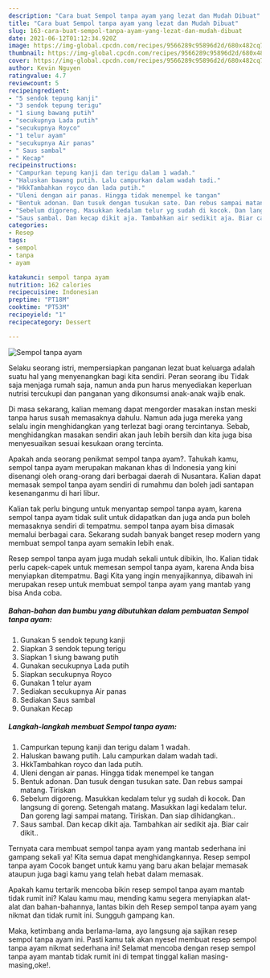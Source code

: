 ```yaml
---
description: "Cara buat Sempol tanpa ayam yang lezat dan Mudah Dibuat"
title: "Cara buat Sempol tanpa ayam yang lezat dan Mudah Dibuat"
slug: 163-cara-buat-sempol-tanpa-ayam-yang-lezat-dan-mudah-dibuat
date: 2021-06-12T01:12:34.920Z
image: https://img-global.cpcdn.com/recipes/9566289c95896d2d/680x482cq70/sempol-tanpa-ayam-foto-resep-utama.jpg
thumbnail: https://img-global.cpcdn.com/recipes/9566289c95896d2d/680x482cq70/sempol-tanpa-ayam-foto-resep-utama.jpg
cover: https://img-global.cpcdn.com/recipes/9566289c95896d2d/680x482cq70/sempol-tanpa-ayam-foto-resep-utama.jpg
author: Kevin Nguyen
ratingvalue: 4.7
reviewcount: 5
recipeingredient:
- "5 sendok tepung kanji"
- "3 sendok tepung terigu"
- "1 siung bawang putih"
- "secukupnya Lada putih"
- "secukupnya Royco"
- "1 telur ayam"
- "secukupnya Air panas"
- " Saus sambal"
- " Kecap"
recipeinstructions:
- "Campurkan tepung kanji dan terigu dalam 1 wadah."
- "Haluskan bawang putih. Lalu campurkan dalam wadah tadi."
- "HkkTambahkan royco dan lada putih."
- "Uleni dengan air panas. Hingga tidak menempel ke tangan"
- "Bentuk adonan. Dan tusuk dengan tusukan sate. Dan rebus sampai matang. Tiriskan"
- "Sebelum digoreng. Masukkan kedalam telur yg sudah di kocok. Dan langsung di goreng. Setengah matang. Masukkan lagi kedalam telur. Dan goreng lagi sampai matang. Tiriskan. Dan siap dihidangkan.."
- "Saus sambal. Dan kecap dikit aja. Tambahkan air sedikit aja. Biar cair dikit.."
categories:
- Resep
tags:
- sempol
- tanpa
- ayam

katakunci: sempol tanpa ayam 
nutrition: 162 calories
recipecuisine: Indonesian
preptime: "PT18M"
cooktime: "PT53M"
recipeyield: "1"
recipecategory: Dessert

---
```



![Sempol tanpa ayam](https://img-global.cpcdn.com/recipes/9566289c95896d2d/680x482cq70/sempol-tanpa-ayam-foto-resep-utama.jpg)

Selaku seorang istri, mempersiapkan panganan lezat buat keluarga adalah suatu hal yang menyenangkan bagi kita sendiri. Peran seorang ibu Tidak saja menjaga rumah saja, namun anda pun harus menyediakan keperluan nutrisi tercukupi dan panganan yang dikonsumsi anak-anak wajib enak.

Di masa  sekarang, kalian memang dapat mengorder masakan instan meski tanpa harus susah memasaknya dahulu. Namun ada juga mereka yang selalu ingin menghidangkan yang terlezat bagi orang tercintanya. Sebab, menghidangkan masakan sendiri akan jauh lebih bersih dan kita juga bisa menyesuaikan sesuai kesukaan orang tercinta. 



Apakah anda seorang penikmat sempol tanpa ayam?. Tahukah kamu, sempol tanpa ayam merupakan makanan khas di Indonesia yang kini disenangi oleh orang-orang dari berbagai daerah di Nusantara. Kalian dapat memasak sempol tanpa ayam sendiri di rumahmu dan boleh jadi santapan kesenanganmu di hari libur.

Kalian tak perlu bingung untuk menyantap sempol tanpa ayam, karena sempol tanpa ayam tidak sulit untuk didapatkan dan juga anda pun boleh memasaknya sendiri di tempatmu. sempol tanpa ayam bisa dimasak memalui berbagai cara. Sekarang sudah banyak banget resep modern yang membuat sempol tanpa ayam semakin lebih enak.

Resep sempol tanpa ayam juga mudah sekali untuk dibikin, lho. Kalian tidak perlu capek-capek untuk memesan sempol tanpa ayam, karena Anda bisa menyiapkan ditempatmu. Bagi Kita yang ingin menyajikannya, dibawah ini merupakan resep untuk membuat sempol tanpa ayam yang mantab yang bisa Anda coba.

<!--inarticleads1-->

##### Bahan-bahan dan bumbu yang dibutuhkan dalam pembuatan Sempol tanpa ayam:

1. Gunakan 5 sendok tepung kanji
1. Siapkan 3 sendok tepung terigu
1. Siapkan 1 siung bawang putih
1. Gunakan secukupnya Lada putih
1. Siapkan secukupnya Royco
1. Gunakan 1 telur ayam
1. Sediakan secukupnya Air panas
1. Sediakan  Saus sambal
1. Gunakan  Kecap




<!--inarticleads2-->

##### Langkah-langkah membuat Sempol tanpa ayam:

1. Campurkan tepung kanji dan terigu dalam 1 wadah.
1. Haluskan bawang putih. Lalu campurkan dalam wadah tadi.
1. HkkTambahkan royco dan lada putih.
1. Uleni dengan air panas. Hingga tidak menempel ke tangan
1. Bentuk adonan. Dan tusuk dengan tusukan sate. Dan rebus sampai matang. Tiriskan
1. Sebelum digoreng. Masukkan kedalam telur yg sudah di kocok. Dan langsung di goreng. Setengah matang. Masukkan lagi kedalam telur. Dan goreng lagi sampai matang. Tiriskan. Dan siap dihidangkan..
1. Saus sambal. Dan kecap dikit aja. Tambahkan air sedikit aja. Biar cair dikit..




Ternyata cara membuat sempol tanpa ayam yang mantab sederhana ini gampang sekali ya! Kita semua dapat menghidangkannya. Resep sempol tanpa ayam Cocok banget untuk kamu yang baru akan belajar memasak ataupun juga bagi kamu yang telah hebat dalam memasak.

Apakah kamu tertarik mencoba bikin resep sempol tanpa ayam mantab tidak rumit ini? Kalau kamu mau, mending kamu segera menyiapkan alat-alat dan bahan-bahannya, lantas bikin deh Resep sempol tanpa ayam yang nikmat dan tidak rumit ini. Sungguh gampang kan. 

Maka, ketimbang anda berlama-lama, ayo langsung aja sajikan resep sempol tanpa ayam ini. Pasti kamu tak akan nyesel membuat resep sempol tanpa ayam nikmat sederhana ini! Selamat mencoba dengan resep sempol tanpa ayam mantab tidak rumit ini di tempat tinggal kalian masing-masing,oke!.

